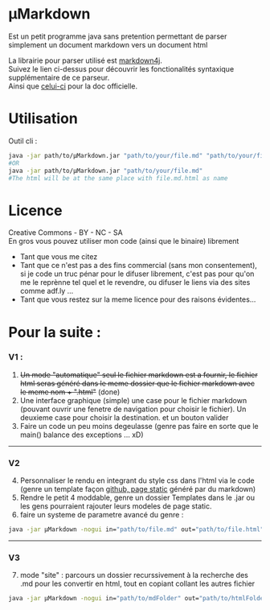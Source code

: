 # µMarkdown
Est un petit programme java sans pretention permettant de parser simplement un document markdown vers un document html

La librairie pour parser utilisé est [markdown4j](https://code.google.com/p/markdown4j/#Learning_Markdown_syntax).    
Suivez le lien ci-dessus pour découvrir les fonctionalités syntaxique supplémentaire de ce parseur.     
Ainsi que [celui-ci](http://daringfireball.net/projects/markdown/syntax) pour la doc officielle.

# Utilisation
Outil cli :    

``` bash
java -jar path/to/µMarkdown.jar "path/to/your/file.md" "path/to/your/file.html"
#OR
java -jar path/to/µMarkdown.jar "path/to/your/file.md"
#The html will be at the same place with file.md.html as name
```

# Licence
Creative Commons - BY - NC - SA    
En gros vous pouvez utiliser mon code (ainsi que le binaire) librement

* Tant que vous me citez 
* Tant que ce n'est pas a des fins commercial (sans mon consentement), si je code un truc pénar pour le difuser librement, c'est pas pour qu'on me le reprènne tel quel et le revendre, ou difuser le liens via des sites comme adf.ly ...
* Tant que vous restez sur la meme licence pour des raisons évidentes...

# Pour la suite :
### V1 :
1. <s>Un mode "automatique" seul le fichier markdown est a fournir, le fichier html seras généré dans le meme dossier que le fichier markdown avec le meme nom + ".html"</s> (done)
2. Une interface graphique (simple) une case pour le fichier markdown (pouvant ouvrir une fenetre de navigation pour choisir le fichier). Un deuxieme case pour choisir la destination. et un bouton valider
3. Faire un code un peu moins degeulasse (genre pas faire en sorte que le main() balance des exceptions ... xD)

---------------------------------------------------------------------------
### V2
4. Personnaliser le rendu en integrant du style css dans l'html via le code (genre un template façon [github, page static](https://pages.github.com/) généré par du markdown)
5. Rendre le petit 4 moddable, genre un dossier Templates dans le .jar ou les gens pourraient rajouter leurs modeles de page static.
6. faire un systeme de parametre avancé du genre :

``` bash
java -jar µMarkdown -nogui in="path/to/file.md" out="path/to/file.html" theme="Merlot"
```

---------------------------------------------------------------------------
### V3
7. mode "site" : parcours un dossier recurssivement à la recherche des .md pour les convertir en html, tout en copiant collant les autres fichier

``` bash
java -jar µMarkdown -nogui in="path/to/mdFolder" out="path/to/htmlFolder" theme="Merlot"
```
